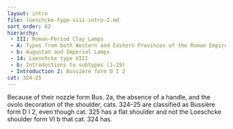 ```yaml
---
layout: intro
file: loeschcke-type-viii-intro-2.md
sort_order: 62
hierarchy:
 - III: Roman-Period Clay Lamps
 - A: Types from both Western and Eastern Provinces of the Roman Empire
 - b: Augustan and Imperial Lamps
 - 14: Loeschcke type VIII
 - b: Introductions to subtypes (1–19)
 - Introduction 2: Bussière form D I 2
cat: 324-25
---
```


Because of their nozzle form Bus. 2a, the absence of a handle, and the ovolo decoration of the shoulder, cats. 324–25 are classified as Bussière form D I 2, even though cat. 325 has a flat shoulder and not the Loeschcke shoulder form VI b that cat. 324 has.
